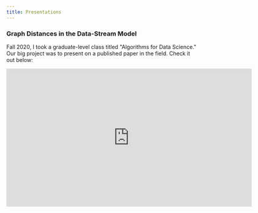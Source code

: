 ```yaml
---
title: Presentations
---
```


### **Graph Distances in the Data-Stream Model**

Fall 2020, I took a graduate-level class titled "Algorithms for Data Science." Our big project was to present on a published paper in the field. Check it out below:

<p align="center"><iframe width="640" height="360" src="https://www.youtube.com/embed/5qIfIXuYnso" frameborder="0" allowfullscreen align="center"></iframe></p>
